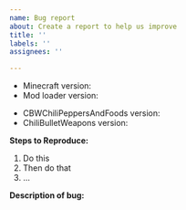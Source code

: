 ```yaml
---
name: Bug report
about: Create a report to help us improve
title: ''
labels: ''
assignees: ''

---
```


<!-- Thank you for reporting -->

- Minecraft version: 
- Mod loader version: 
<!-- ChiliBulletWeapons mod v2+ requires CBWChiliPeppersAndFoods mod -->
- CBWChiliPeppersAndFoods version: 
- ChiliBulletWeapons version: 

<!-- Add the other mods you were using at the time -->

**Steps to Reproduce:**

<!-- Describe steps to reproduce the problem -->

 1. Do this
 2. Then do that
 3. ...

**Description of bug:**

<!-- If applicable, add screenshots or logs to help explain your problem -->

